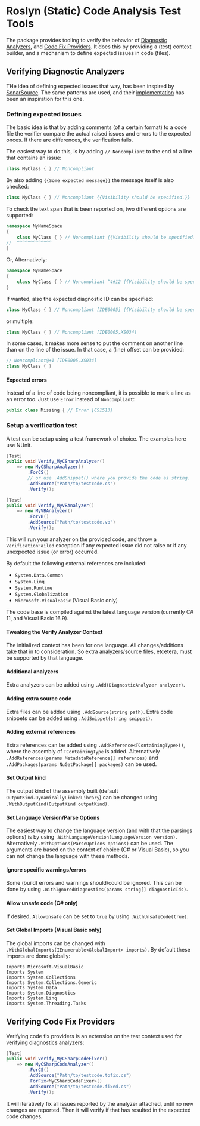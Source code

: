 ﻿# Roslyn (Static) Code Analysis Test Tools
The package provides tooling to verify the behavior of [Diagnostic Analyzers](https://docs.microsoft.com/en-us/dotnet/api/microsoft.codeanalysis.diagnostics.diagnosticanalyzer),
and [Code Fix Providers](https://learn.microsoft.com/en-us/dotnet/api/microsoft.codeanalysis.codefixes.codefixprovider).
It does this by providing a (test) context builder, and a mechanism to define
expected issues in code (files).

## Verifying Diagnostic Analyzers
THe idea of defining expected issues that way, has been inspired by
[SonarSource](https://sonarsource.com). The same patterns are used, and their
[implementation](https://github.com/SonarSource/sonar-dotnet) has been an
inspiration for this one.

### Defining expected issues
The basic idea is that by adding comments (of a certain format) to a code file
the verifier compare the actual raised issues and errors to the expected onces.
If there are differences, the verification fails.

The easiest way to do this, is by adding `// Noncompliant` to the end of a line
that contains an issue:
``` C#
class MyClass { } // Noncompliant
```

By also adding `{{Some expected message}}` the message itself is also checked:

``` C#
class MyClass { } // Noncompliant {{Visibility should be specified.}}
```

To check the text span that is been reported on, two different options are
supported:

``` C#
namespace MyNameSpace
{
    class MyClass { } // Noncompliant {{Visibility should be specified.}}
//  ^^^^^^^^^^^^^
}
```

Or, Alternatively:
``` C#
namespace MyNameSpace
{
    class MyClass { } // Noncompliant ^4#12 {{Visibility should be specified.}}
}
```

If wanted, also the expected diagnostic ID can be specified:
``` C#
class MyClass { } // Noncompliant [IDE0005] {{Visibility should be specified.}}
```

or multiple:
``` C#
class MyClass { } // Noncompliant [IDE0005,XS034]
```

In some cases, it makes more sense to put the comment on another line than on the
line of the issue. In that case, a (line) offset can be provided:

``` C#
// Noncompliant@+1 [IDE0005,XS034]
class MyClass { }
```

#### Expected errors
Instead of a line of code being noncompliant, it is possible to mark a line as
an error too. Just use `Error` instead of `Noncompliant`:

``` C#
public class Missing { // Error [CS1513]
```

### Setup a verification test
A test can be setup using a test framework of choice. The examples here
use NUnit.

``` C#
[Test]
public void Verify_MyCSharpAnalyzer()
    => new MyCSharpAnalyzer()
        .ForCS()
        // or use .AddSnippet() where you provide the code as string.
        .AddSource("Path/to/testcode.cs")
        .Verify();

[Test]
public void Verify_MyVBAnalyzer()
    => new MyVBAnalyzer()
        .ForVB()
        .AddSource("Path/to/testcode.vb")
        .Verify();
```

This will run your analyzer on the provided code, and throw a
`VerificationFailed` exception if any expected issue did not raise or if any
unexpected issue (or error) occurred.

By default the following external references are included:
 * `System.Data.Common`
 * `System.Linq`
 * `System.Runtime`
 * `System.Globalization`
 * `Microsoft.VisualBasic` (Visual Basic only)
 
The code base is compiled against the latest language version (currently C# 11,
and Visual Basic 16.9).

#### Tweaking the Verify Analyzer Context
The initialized context has been for one language. All changes/additions take
that in to consideration. So extra analyzers/source files, etcetera, must be
supported by that language.

#### Additional analyzers
Extra analyzers can be added using `.Add(DiagnosticAnalyzer analyzer)`.

#### Adding extra source code
Extra files can be added using `.AddSource(string path)`.
Extra code snippets can be added using `.AddSnippet(string snippet)`.

#### Adding external references
Extra references can be added using `.AddReference<TContainingType>()`,
where the assembly of `TContainingType` is added. Alternatively 
`.AddReferences(params MetadataReference[] references)` and
`.AddPackages(params NuGetPackage[] packages)` can be used.

#### Set Output kind
The output kind of the assembly built (default `OutputKind.DynamicallyLinkedLibrary`)
can be changed using `.WithOutputKind(OutputKind outputKind)`.

#### Set Language Version/Parse Options
The easiest way to change the language version (and with that the parsings
options) is by using `.WithLanguageVersion(LanguageVersion version)`.
Alternatively `.WithOptions(ParseOptions options)` can be used.
The arguments are based on the context of choice (C# or Visual Basic), so
you can not change the language with these methods.

#### Ignore specific warnings/errors
Some (build) errors and warnings should/could be ignored. This can be done by
using `.WithIgnoredDiagnostics(params string[] diagnosticIds)`.

#### Allow unsafe code (C# only)
If desired, `AllowUnsafe` can be set to `true` by using `.WithUnsafeCode(true)`.

#### Set Global Imports (Visual Basic only)
The global imports can be changed with `.WithGlobalImports(IEnumerable<GlobalImport> imports)`.
By default these imports are done globally:
``` Visual Basic
Imports Microsoft.VisualBasic
Imports System
Imports System.Collections
Imports System.Collections.Generic
Imports System.Data
Imports System.Diagnostics
Imports System.Linq
Imports System.Threading.Tasks
```

## Verifying Code Fix Providers
Verifying code fix providers is an extension on the test context used for
verifying diagnostics analyzers:

``` C#
[Test]
public void Verify_MyCSharpCodeFixer()
    => new MyCSharpCodeAnalyzer()
        .ForCS()
        .AddSource("Path/to/testcode.tofix.cs")
        .ForFix<MyCSharpCodeFixer>()
        .AddSource("Path/to/testcode.fixed.cs")
        .Verify();
```

It will iteratively fix all issues reported by the analyzer attached, until no
new changes are reported. Then it will verify if that has resulted in the
expected code changes.
